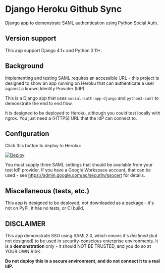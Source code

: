 # Django Heroku Github Sync

Django app to demonstrate SAML authentication using Python Social Auth.

## Version support

This app support Django 4.1+ and Python 3.11+.

## Background

Implementing and testing SAML requires an accessible URL - this project is
designed to show an app running on Heroku that can authenticate a user
against a known Identity Provider (IdP).

This is a Django app that uses `social-auth-app-django` and
`python3-saml` to demonstrate the end to end flow.

It is designed to be deployed to Heroku, although you could test locally
with ngrok. You just need a (HTTPS) URL that the IdP can connect to.

## Configuration

Click this button to deploy to Heroku:

[![Deploy](https://www.herokucdn.com/deploy/button.svg)](https://heroku.com/deploy)

You must supply three SAML settings that should be available from your test
IdP provider. If you have a Google Workspace account, that can be used - see
https://admin.google.com/ac/security/ssocert for details.

## Miscellaneous (tests, etc.)

This app is designed to be deployed, not downloaded as a package - it's not on
PyPI, it has no tests, or CI build.

## DISCLAIMER

This app demonstrate SSO using SAML2.0, which means it's _destined_ (but not
designed) to be used in security-conscious enterprise environments. It is a
**demonstration** only - it should NOT BE TRUSTED, and you do so at YOUR OWN
RISK.

**Do not deploy this in a secure environment, and do not connect it to a real IdP.**
